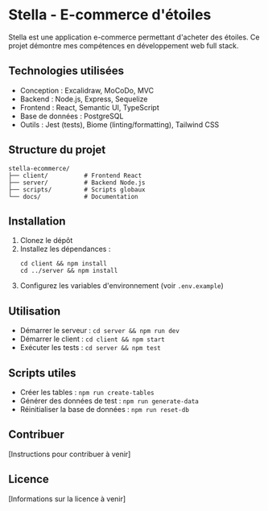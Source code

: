# Stella - E-commerce d'étoiles

Stella est une application e-commerce permettant d'acheter des étoiles. Ce projet démontre mes compétences en développement web full stack.

## Technologies utilisées

- Conception : Excalidraw, MoCoDo, MVC
- Backend : Node.js, Express, Sequelize
- Frontend : React, Semantic UI, TypeScript
- Base de données : PostgreSQL
- Outils : Jest (tests), Biome (linting/formatting), Tailwind CSS

## Structure du projet

```
stella-ecommerce/
├── client/          # Frontend React
├── server/          # Backend Node.js
├── scripts/         # Scripts globaux
└── docs/            # Documentation
```

## Installation

1. Clonez le dépôt
2. Installez les dépendances :
   ```
   cd client && npm install
   cd ../server && npm install
   ```
3. Configurez les variables d'environnement (voir `.env.example`)

## Utilisation

- Démarrer le serveur : `cd server && npm run dev`
- Démarrer le client : `cd client && npm start`
- Exécuter les tests : `cd server && npm test`

## Scripts utiles

- Créer les tables : `npm run create-tables`
- Générer des données de test : `npm run generate-data`
- Réinitialiser la base de données : `npm run reset-db`

## Contribuer

[Instructions pour contribuer à venir]

## Licence

[Informations sur la licence à venir]